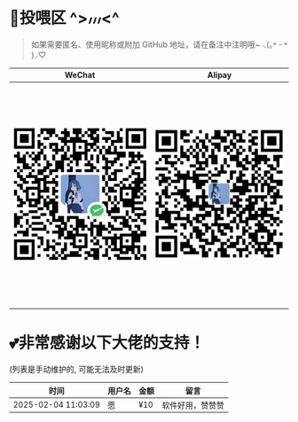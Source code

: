 # 💖投喂区  ^>៸៸៸<^  
> 如果需要匿名、使用昵称或附加 GitHub 地址，请在备注中注明哦~  ⸜(｡˃ ᵕ ˂ )⸝♡

| WeChat | Alipay |
| :--: | :--: |
| <img src="./Images/wechatpay.jpg" style="width: 400px; height: 400px; object-fit: contain;" /> | <img src="./Images/alipay.jpg" style="width: 400px; height: 400px; object-fit: contain;" /> |

# 💕非常感谢以下大佬的支持！
 (列表是手动维护的, 可能无法及时更新)

| 时间        |  用户名   | 金额    | 留言                                 |
|------------| -------- |--------|-------------------------------------|
| 2025-02-04 11:03:09 | 愿 | ¥10  | 软件好用，赞赞赞   |
